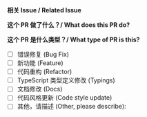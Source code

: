 <!--
  Please read the Contribution Guidelines first.
  请务阅读贡献者指南:
  https://alova.js.org/contributing/overview
-->

**相关 Issue / Related Issue**

<!-- [Issue ID] -->
<!-- 请注意，我们不接受未经确认的 PR 提交。 / We do not accept PR without confirmation. -->

**这个 PR 做了什么？/ What does this PR do?**

<!-- [简要描述所做更改 / Describe the changes briefly] -->


**这个 PR 是什么类型？/ What type of PR is this?**

<!-- (将 "[ ]" 替换为 "[x]" 即可勾选) -->
<!-- (Update "[ ]" to "[x]" to check a box) -->

<!-- 至少选择一个 / Choose at least one -->

- [ ] 错误修复 (Bug Fix)
- [ ] 新功能 (Feature)
- [ ] 代码重构 (Refactor)
- [ ] TypeScript 类型定义修改 (Typings)
- [ ] 文档修改 (Docs)
- [ ] 代码风格更新 (Code style update)
- [ ] 其他，请描述 (Other, please describe):
